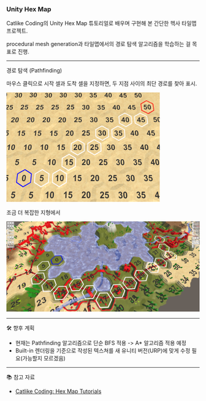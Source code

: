 ### Unity Hex Map  

Catlike Coding의 Unity Hex Map 튜토리얼로 배우며 구현해 본 간단한 헥사 타일맵 프로젝트.  

procedural mesh generation과 타일맵에서의 경로 탐색 알고리즘을 학습하는 걸 목표로 진행.  

---
경로 탐색 (Pathfinding)

마우스 클릭으로 시작 셀과 도착 셀을 지정하면, 두 지점 사이의 최단 경로를 찾아 표시.  

<img src="images/hexMap16screenShot1.png" width="400">  

조금 더 복잡한 지형에서  

<img src="images/hexMap16screenShot2.png" width="700">  

---
🛠️ 향후 계획  
- 현재는 Pathfinding 알고리즘으로 단순 BFS 적용 -> A* 알고리즘 적용 예정  
- Built-in 렌더링을 기준으로 작성된 텍스쳐를 새 유니티 버전(URP)에 맞게 수정 필요(가능할지 모르겠음)  
---
📚 참고 자료  
- [Catlike Coding: Hex Map Tutorials](https://catlikecoding.com/)
